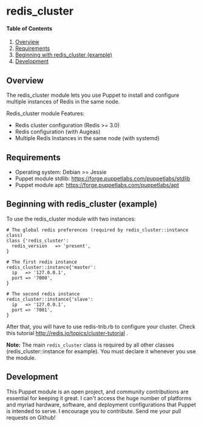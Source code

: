 # redis_cluster

#### Table of Contents

1. [Overview](#overview)
2. [Requirements](#requirements)
3. [Beginning with redis_cluster (example)](#beginning)
4. [Development](#development)

## Overview

The redis_cluster module lets you use Puppet to install and configure multiple instances of Redis in the same node.

Redis_cluster module Features:
- Redis cluster configuration (Redis >= 3.0)
- Redis configuration (with Augeas)
- Multiple Redis Instances in the same node (with systemd)

## Requirements

- Operating system: Debian >= Jessie 
- Puppet module stdlib: https://forge.puppetlabs.com/puppetlabs/stdlib 
- Puppet module apt: https://forge.puppetlabs.com/puppetlabs/apt

## Beginning with redis_cluster (example)

To use the redis_cluster module with two instances:

~~~puppet
# The global redis preferences (required by redis_cluster::instance class)
class {'redis_cluster':
  redis_version   => 'present',
}

# The first redis instance
redis_cluster::instance{'master':
  ip   => '127.0.0.1',
  port => '7000',
}

# The second redis instance
redis_cluster::instance{'slave':
  ip   => '127.0.0.1',
  port => '7001',
}
~~~
After that, you will have to use redis-trib.rb to configure your cluster. Check this tutorial http://redis.io/topics/cluster-tutorial .

**Note:** The main `redis_cluster` class is required by all other classes (redis_cluster::instance for example). You must declare it whenever you use the module.

## Development

This Puppet module is an open project, and community contributions are essential for keeping it great. I can't access the huge number of platforms and myriad hardware, software, and deployment configurations that Puppet is intended to serve. I encourage you to contribute. Send me your pull requests on Github! 

